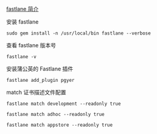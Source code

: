 
[fastlane 简介](https://fastlane.tools/)

安装 fastlane

```shell
sudo gem install -n /usr/local/bin fastlane --verbose
```

查看 fastlane 版本号

```shell
fastlane -v
```

安装蒲公英的 Fastlane 插件

```shell
fastlane add_plugin pgyer
```

match 证书描述文件配置

```shell
fastlane match development --readonly true

fastlane match adhoc --readonly true

fastlane match appstore --readonly true
```
